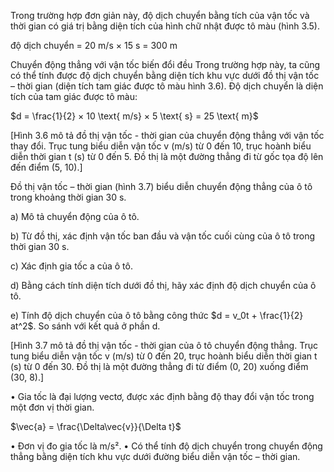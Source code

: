 Trong trường hợp đơn giản này, độ dịch chuyển bằng tích của vận tốc và thời gian có giá trị bằng diện tích của hình chữ nhật được tô màu (hình 3.5).

độ dịch chuyển = 20 m/s × 15 s = 300 m

Chuyển động thẳng với vận tốc biến đổi đều
Trong trường hợp này, ta cũng có thể tính được độ dịch chuyển bằng diện tích khu vực dưới đồ thị vận tốc – thời gian (diện tích tam giác được tô màu hình 3.6).
Độ dịch chuyển là diện tích của tam giác được tô màu:

$d = \frac{1}{2} × 10 \text{ m/s} × 5 \text{ s} = 25 \text{ m}$

[Hình 3.6 mô tả đồ thị vận tốc - thời gian của chuyển động thẳng với vận tốc thay đổi. Trục tung biểu diễn vận tốc v (m/s) từ 0 đến 10, trục hoành biểu diễn thời gian t (s) từ 0 đến 5. Đồ thị là một đường thẳng đi từ gốc tọa độ lên đến điểm (5, 10).]

Đồ thị vận tốc – thời gian (hình 3.7) biểu diễn chuyển động thẳng của ô tô trong khoảng thời gian 30 s.

a) Mô tả chuyển động của ô tô.

b) Từ đồ thị, xác định vận tốc ban đầu và vận tốc cuối cùng của ô tô trong thời gian 30 s.

c) Xác định gia tốc a của ô tô.

d) Bằng cách tính diện tích dưới đồ thị, hãy xác định độ dịch chuyển của ô tô.

e) Tính độ dịch chuyển của ô tô bằng công thức $d = v_0t + \frac{1}{2} at^2$. So sánh với kết quả ở phần d.

[Hình 3.7 mô tả đồ thị vận tốc - thời gian của ô tô chuyển động thẳng. Trục tung biểu diễn vận tốc v (m/s) từ 0 đến 20, trục hoành biểu diễn thời gian t (s) từ 0 đến 30. Đồ thị là một đường thẳng đi từ điểm (0, 20) xuống điểm (30, 8).]

• Gia tốc là đại lượng vectơ, được xác định bằng độ thay đổi vận tốc trong một đơn vị thời gian.

$\vec{a} = \frac{\Delta\vec{v}}{\Delta t}$

• Đơn vị đo gia tốc là m/s².
• Có thể tính độ dịch chuyển trong chuyển động thẳng bằng diện tích khu vực dưới đường biểu diễn vận tốc – thời gian.